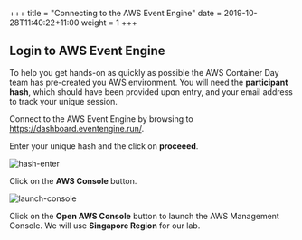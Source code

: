+++
title = "Connecting to the AWS Event Engine"
date = 2019-10-28T11:40:22+11:00
weight = 1
+++

## Login to AWS Event Engine

To help you get hands-on as quickly as possible the AWS Container Day team has pre-created you AWS environment. You will need the **participant hash**, which should have been provided upon entry, and your email address to track your unique session.

Connect to the AWS Event Engine by browsing to https://dashboard.eventengine.run/.

Enter your unique hash and the click on **proceeed**.

![hash-enter](/images/ee-hash-enter.png)

Click on the **AWS Console** button.

![launch-console](/images/ee-dashboard.png)

Click on the **Open AWS Console** button to launch the AWS Management Console. We will use **Singapore Region** for our lab.

<!-- ![launch-console](/images/ee-console-login.png) -->